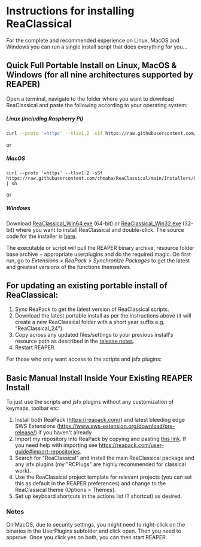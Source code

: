 # Instructions for installing ReaClassical

For the complete and recommended experience on Linux, MacOS and Windows you can run a single install script that does everything for you...

## Quick Full Portable Install on Linux, MacOS & Windows (for all nine architectures supported by REAPER)

Open a terminal, navigate to the folder where you want to download ReaClassical and paste the following according to your operating system:
##### Linux (including Raspberry Pi)
```bash
curl --proto '=https' --tlsv1.2 -sSf https://raw.githubusercontent.com/chmaha/ReaClassical/main/Installers/ReaClassical_Linux.sh | sh
```
or
##### MacOS
``` 
curl --proto '=https' --tlsv1.2 -sSf https://raw.githubusercontent.com/chmaha/ReaClassical/main/Installers/ReaClassical_macOS.sh | sh
```
or
##### Windows
Download [ReaClassical_Win64.exe](https://raw.githubusercontent.com/chmaha/ReaClassical/main/Installers/ReaClassical_Win64.exe) (64-bit) or [ReaClassical_Win32.exe](https://raw.githubusercontent.com/chmaha/ReaClassical/main/Installers/ReaClassical_Win32.exe) (32-bit) where you want to install ReaClassical and double-click. The source code for the installer is  [here](https://github.com/chmaha/ReaClassical/tree/main/Installers/ReaClassical-Windows-Go-Installer).

The executable or script will pull the REAPER binary archive, resource folder base archive + appropriate userplugins and do the required magic. On first run, go to *Extensions > ReaPack > Synchronize Packages* to get the latest and greatest versions of the functions themselves.

## For updating an existing portable install of ReaClassical:

1. Sync ReaPack to get the latest version of ReaClassical scripts.
2. Download the latest portable install as per the instructions above (it will create a new ReaClassical folder with a short year suffix e.g. "ReaClassical_24").
3. Copy across any updated files/settings to your previous install's resource path as described in the [release notes](https://raw.githubusercontent.com/chmaha/ReaClassical/main/release_notes.pdf).
4. Restart REAPER.

For those who only want access to the scripts and jsfx plugins:

## Basic Manual Install Inside Your Existing REAPER Install

To just use the scripts and jsfx plugins without any customization of keymaps, toolbar etc:
1. Install both ReaPack (https://reapack.com/) and latest bleeding edge SWS Extensions (https://www.sws-extension.org/download/pre-release/) if you haven't already
2. Import my repository into ReaPack by copying and pasting [this link](https://github.com/chmaha/ReaClassical/raw/main/index.xml). If you need help with importing see https://reapack.com/user-guide#import-repositories.
3. Search for "ReaClassical" and install the main ReaClassical package and any jsfx plugins (my "RCPlugs" are highly recommended for classical work). 
4. Use the ReaClassical project template for relevant projects (you can set this as default in the REAPER preferences) and change to the ReaClassical theme (Options > Themes).
5. Set up keyboard shortcuts in the actions list (? shortcut) as desired.

### Notes

On MacOS, due to security settings, you might need to right-click on the binaries in the UserPlugins subfolder and click open. Then you need to approve. Once you click yes on both, you can then start REAPER.



